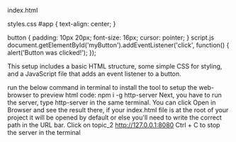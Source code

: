 index.html

<!DOCTYPE html>
<html lang="en">
<head>
    <meta charset="UTF-8">
    <meta name="viewport" content="width=device-width, initial-scale=1.0">
    <title>WebApp Boilerplate</title>
    <link rel="stylesheet" href="styles.css">
</head>
<body>

styles.css
#app {
    text-align: center;
}

button {
    padding: 10px 20px;
    font-size: 16px;
    cursor: pointer;
}
script.js
document.getElementById('myButton').addEventListener('click', function() {
    alert('Button was clicked!');
});

This setup includes a basic HTML structure, some simple CSS for styling, and a JavaScript file that adds an event listener to a button.

run the below command in terminal to install the tool to setup the web-browser to preview html code:
npm i -g http-server 
Next, you have to run the server, type http-server in the same terminal.
You can click Open in Browser and see the result there, if your index.html file is at the root of your project it will be opened by default or else you'll need to write the correct path in the URL bar.
Click on topic_2
http://127.0.0.1:8080
Ctrl + C to stop the server in the terminal